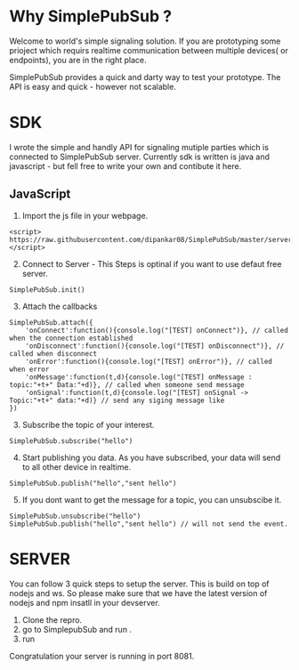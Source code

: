 # Why SimplePubSub ?
Welcome to world's simple signaling solution. If you are prototyping some prioject which requirs realtime communication between multiple devices( or endpoints), you are in the right place. 

SimplePubSub provides a quick and darty way to test your prototype. The API is easy and quick - however not scalable. 


# SDK
I wrote the simple and handly API for signaling mutiple parties which is connected to SimplePubSub server. Currently sdk is written is java and javascript - but fell free to write your own and contibute it here. 

## JavaScript
1. Import the js file in your webpage.
```
<script> https://raw.githubusercontent.com/dipankar08/SimplePubSub/master/server/sdk/client.js </script>
```
2. Connect to Server - This Steps is optinal if you want to use defaut free server.
```
SimplePubSub.init()
```
3. Attach the callbacks 
```
SimplePubSub.attach({
    'onConnect':function(){console.log("[TEST] onConnect")}, // called when the connection established 
    'onDisconnect':function(){console.log("[TEST] onDisconnect")}, // called when disconnect
    'onError':function(){console.log("[TEST] onError")}, // called when error 
    'onMessage':function(t,d){console.log("[TEST] onMessage : topic:"+t+" Data:"+d)}, // called when someone send message
    'onSignal':function(t,d){console.log("[TEST] onSignal -> Topic:"+t+" data:"+d)} // send any siging message like 
})
```

3. Subscribe the topic of your interest.
```
SimplePubSub.subscribe("hello")
```

4. Start publishing you data. As you have subscribed, your data will send to all other device in realtime.
```
SimplePubSub.publish("hello","sent hello")
```

5. If you dont want to get the message for a topic, you can unsubscibe it.
```
SimplePubSub.unsubscribe("hello")
SimplePubSub.publish("hello","sent hello") // will not send the event. 
```

# SERVER
You can follow 3 quick steps to setup the server. This is build on top of nodejs and ws. So please make sure that we have the latest version of nodejs and npm insatll in your devserver.
1. Clone the repro.
2. go to SimplepubSub and run <npm install>.
3. run <npm start>
 
Congratulation your server is running in port 8081. 
